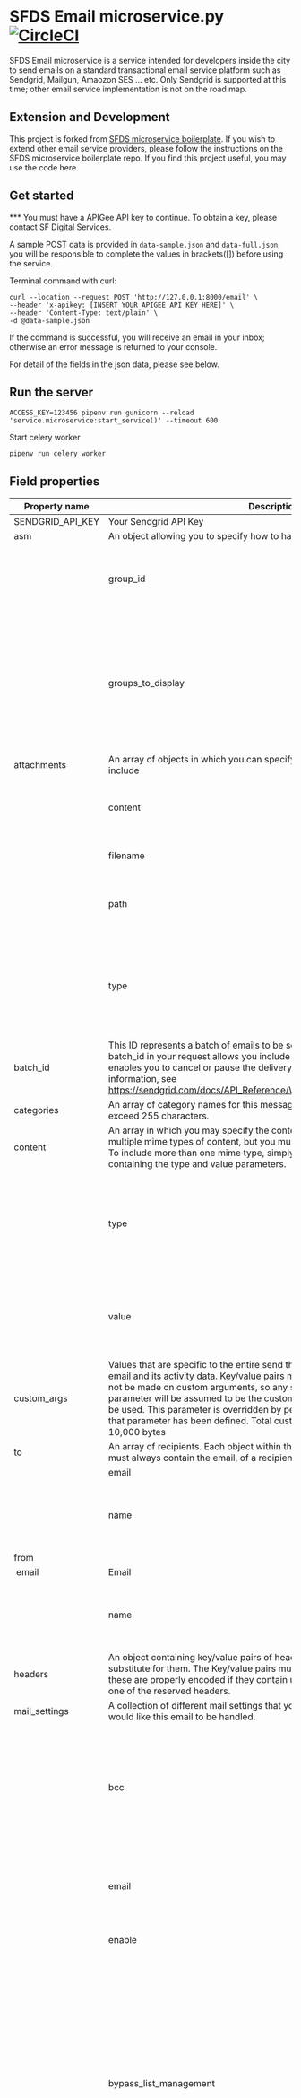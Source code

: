 # SFDS Email microservice.py [![CircleCI](https://badgen.net/circleci/github/SFDigitalServices/email-microservice-py/master)](https://circleci.com/gh/SFDigitalServices/email-microservice-py)
SFDS Email microservice is a service intended for developers inside the city to send emails on a standard transactional email service platform such as Sendgrid, Mailgun, Amaozon SES ... etc. Only Sendgrid is supported at this time; other email service implementation is not on the road map.

## Extension and Development
This project is forked from [SFDS microservice boilerplate](https://github.com/SFDigitalServices/microservice-py). If you wish to extend other email service providers, please follow the instructions on the SFDS microservice boilerplate repo. If you find this project useful, you may use the code here.

## Get started
*** You must have a APIGee API key to continue. To obtain a key, please contact SF Digital Services.

A sample POST data is provided in ``` data-sample.json ``` and ``` data-full.json ```, you will be responsible to complete the values in brackets([]) before using the service.

Terminal command with curl:
```
curl --location --request POST 'http://127.0.0.1:8000/email' \
--header 'x-apikey: [INSERT YOUR APIGEE API KEY HERE]' \
--header 'Content-Type: text/plain' \
-d @data-sample.json
```

If the command is successful, you will receive an email in your inbox; otherwise an error message is returned to your console.

For detail of the fields in the json data, please see below.

## Run the server
```
ACCESS_KEY=123456 pipenv run gunicorn --reload 'service.microservice:start_service()' --timeout 600
```
Start celery worker
```
pipenv run celery worker
```

## Field properties
| Property&nbsp;name   | Description                                                                           |  | | Required|
|----------|---------------------------------------------------------------------------------------|-----------------------| ------ | -----|
| SENDGRID_API_KEY | Your Sendgrid API Key | | | | required|
| asm | An object allowing you to specify how to handle unsubscribes.| | | |optional|
&nbsp;|group_id | The unsubscribe group to associate with this email| | required |
&nbsp;|groups_to_display | An array containing the unsubscribe groups that you would like to be displayed on the unsubscribe preferences page.| |  optional |
| attachments |An array of objects in which you can specify any attachments you want to include | | | optional|
&nbsp;|content | The Base64 encoded content of the attachment.| | optional |
&nbsp;|filename | The filename of the attachment.| | required |
&nbsp;|path | If file content is missing, specify the url to the file online | | optional |
&nbsp;|type | The mime type of the content you are attaching. For example, “text/plain” or “text/html”.| | optional |
| batch_id | This ID represents a batch of emails to be sent at the same time. Including a batch_id in your request allows you include this email in that batch, and also enables you to cancel or pause the delivery of that batch. For more information, see https://sendgrid.com/docs/API_Reference/Web_API_v3/cancel_schedule_send | | optional|
| categories | An array of category names for this message. Each category name may not exceed 255 characters. | ||optional |
| content | An array in which you may specify the content of your email. You can include multiple mime types of content, but you must specify at least one mime type. To include more than one mime type, simply add another object to the array containing the type and value parameters. ||| required |
&nbsp;|type | The mime type of the content you are including in your email. For example, “text/plain” or “text/html”.| |required |
&nbsp;| value| The actual content of the specified mime type that you are including in your email. | |required |
| custom_args| Values that are specific to the entire send that will be carried along with the email and its activity data. Key/value pairs must be strings. Substitutions will not be made on custom arguments, so any string that is entered into this parameter will be assumed to be the custom argument that you would like to be used. This parameter is overridden by personalizations[x].custom_args if that parameter has been defined. Total custom args size may not exceed 10,000 bytes | ||optional |
| to | An array of recipients. Each object within this array may contain the name, but must always contain the email, of a recipient.| ||required |
&nbsp;|email | Email || required |
&nbsp;|name | The name of the person or company that is sending the email.|| optional|
| from | ||| required |
|&nbsp;email | Email || required |
&nbsp;|name | The name of the person or company that is sending the email.| |optional|
| headers | An object containing key/value pairs of header names and the value to substitute for them. The Key/value pairs must be strings. You must ensure these are properly encoded if they contain unicode characters. Must not be one of the reserved headers.| || optional |
| mail_settings | A collection of different mail settings that you can use to specify how you would like this email to be handled.| ||optional |
&nbsp;|bcc | This allows you to have a blind carbon copy automatically sent to the specified email address for every email that is sent.| |optional |
&nbsp; &nbsp;|email | The email address that you would like to receive the BCC. |optional |
&nbsp; &nbsp;|enable | Indicates if this setting is enabled.| optional |
&nbsp;|bypass_list_management | Allows you to bypass all unsubscribe groups and suppressions to ensure that the email is delivered to every single recipient. This should only be used in emergencies when it is absolutely necessary that every recipient receives your email.| |optional |
&nbsp;&nbsp;| enable | Indicates if this setting is enabled.| optional |
&nbsp;|footer | The default footer that you would like included on every email.|| optional |
&nbsp;&nbsp;| enable | Indicates if this setting is enabled.| optional |
&nbsp;&nbsp;| html| The HTML content of your footer.| optional |
&nbsp;&nbsp;| text | The text content of your footer.| optional |
&nbsp;|sandbox_mode | This allows you to send a test email to ensure that your request body is valid and formatted correctly.| |optional |
&nbsp;&nbsp;| enable| Indicates if this setting is enabled.| optional |
&nbsp;|spam_check |This allows you to test the content of your email for spam. | |optional |
&nbsp;&nbsp;|enable | Indicates if this setting is enabled.| optional |
&nbsp;&nbsp;|post_to_url | An Inbound Parse URL that you would like a copy of your email along with the spam report to be sent to.| optional |
&nbsp;&nbsp;| threshold | The threshold used to determine if your content qualifies as spam on a scale from 1 to 10, with 10 being most strict, or most likely to be considered as spam.| optional |
|reply_to | | required |
&nbsp;|email | Email | | required |
&nbsp;|name | The name of the person or company that is sending the email. || optional|
|sections| An object of key/value pairs that define block sections of code to be used as substitutions. The key/value pairs must be strings. ||| optional|
|subject| The subject of your email. Char length requirements, according to the RFC - http://stackoverflow.com/questions/1592291/what-is-the-email-subject-length-limit#answer-1592310| ||required|

## Testing
Code coverage command with missing statement line numbers
```
pipenv run python -m pytest -s --cov=service --cov=tasks tests/ --cov-report term-missing
```

## Revising the database
Create a migration
```
pipenv run alembic revision -m "Add a column"
```
Edit the created revision file to add the steps to implement and rollback
the changes you want to make.

Run DB migrations
```
pipenv run alembic upgrade head
```

## Templating
Templates are rendered with [Jinja](https://jinja.palletsprojects.com/en/3.1.x/templates/).
